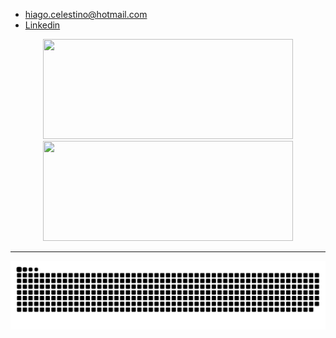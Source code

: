  - hiago.celestino@hotmail.com
 - [Linkedin](https://linkedin.com.br/in/hiagocelestino)
 
 <div align="center">
   <a href="https://github.com/hiagocelestino">
   <img height="160em" width="400em" src="https://github-readme-stats.vercel.app/api?username=hiagocelestino&show_icons=true&theme=dark&include_all_commits=true&count_private=true"/>
   <img height="160em" width="400em" src="https://github-readme-stats.vercel.app/api/top-langs/?username=hiagocelestino&layout=compact&langs_count=7&theme=dark"/>
 </div>
 
 <hr/>
 
<div> 
 
  ![Snake animation](https://github.com/hiagocelestino/hiagocelestino/blob/output/github-contribution-grid-snake.svg)
 
</div>
